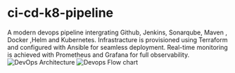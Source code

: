 # ci-cd-k8-pipeline
A modern devops pipeline intergrating Github, Jenkins, Sonarqube, Maven , Docker ,Helm and Kubernetes. Infrastracture is provisioned using Terraform and configured with Ansible for seamless deployment. Real-time monitoring is achieved with Prometheus and Grafana for full observability.
![DevOps Architecture](images/devops-architecture.png)
![Devops Flow chart](https://github.com/user-attachments/assets/9007e1c5-2a1f-48f6-b42b-f44112c6c7ac)
